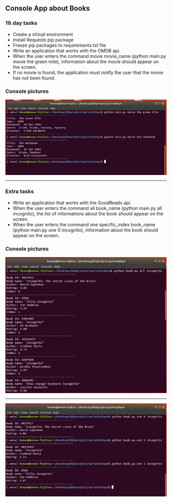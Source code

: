 ## Console App about Books

### 19.day tasks

* Create a virtual environment
* Install Requests pip package
* Freeze pip packages to requirements.txt file
* Write an application that works with the OMDB api.
* When the user enters the command movie movie_name (python main.py movie the green mile), information about the movie should appear on the screen.
* If no movie is found, the application must notify the user that the movie has not been found.


### Console pictures
<img src="./d19_1.png" alt="">

<hr>


### Extra tasks

* Write an application that works with the GoodReads api.
* When the user enters the command all book_name (python main.py all incognito), the list of informations about the book should appear on the screen.
* When the user enters the command one specific_index book_name (python main.py one 0 incognito), information about the book should appear on the screen.


### Console pictures
<img src="./d19_2.png" alt="">

<hr>

<img src="./d19_3.png" alt="">

